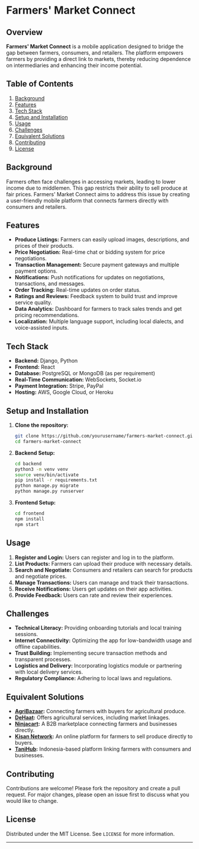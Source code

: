 # Farmers' Market Connect

## Overview

**Farmers' Market Connect** is a mobile application designed to bridge the gap between farmers, consumers, and retailers. The platform empowers farmers by providing a direct link to markets, thereby reducing dependence on intermediaries and enhancing their income potential.

## Table of Contents

1. [Background](#background)
2. [Features](#features)
3. [Tech Stack](#tech-stack)
4. [Setup and Installation](#setup-and-installation)
5. [Usage](#usage)
6. [Challenges](#challenges)
7. [Equivalent Solutions](#equivalent-solutions)
8. [Contributing](#contributing)
9. [License](#license)

## Background

Farmers often face challenges in accessing markets, leading to lower income due to middlemen. This gap restricts their ability to sell produce at fair prices. Farmers' Market Connect aims to address this issue by creating a user-friendly mobile platform that connects farmers directly with consumers and retailers.

## Features

- **Produce Listings:** Farmers can easily upload images, descriptions, and prices of their products.
- **Price Negotiation:** Real-time chat or bidding system for price negotiations.
- **Transaction Management:** Secure payment gateways and multiple payment options.
- **Notifications:** Push notifications for updates on negotiations, transactions, and messages.
- **Order Tracking:** Real-time updates on order status.
- **Ratings and Reviews:** Feedback system to build trust and improve service quality.
- **Data Analytics:** Dashboard for farmers to track sales trends and get pricing recommendations.
- **Localization:** Multiple language support, including local dialects, and voice-assisted inputs.

## Tech Stack

- **Backend:** Django, Python
- **Frontend:** React
- **Database:** PostgreSQL or MongoDB (as per requirement)
- **Real-Time Communication:** WebSockets, Socket.io
- **Payment Integration:** Stripe, PayPal
- **Hosting:** AWS, Google Cloud, or Heroku

## Setup and Installation

1. **Clone the repository:**

   ```bash
   git clone https://github.com/yourusername/farmers-market-connect.git
   cd farmers-market-connect
   ```

2. **Backend Setup:**

   ```bash
   cd backend
   python3 -m venv venv
   source venv/bin/activate
   pip install -r requirements.txt
   python manage.py migrate
   python manage.py runserver
   ```

3. **Frontend Setup:**

   ```bash
   cd frontend
   npm install
   npm start
   ```

## Usage

1. **Register and Login:** Users can register and log in to the platform.
2. **List Products:** Farmers can upload their produce with necessary details.
3. **Search and Negotiate:** Consumers and retailers can search for products and negotiate prices.
4. **Manage Transactions:** Users can manage and track their transactions.
5. **Receive Notifications:** Users get updates on their app activities.
6. **Provide Feedback:** Users can rate and review their experiences.

## Challenges

- **Technical Literacy:** Providing onboarding tutorials and local training sessions.
- **Internet Connectivity:** Optimizing the app for low-bandwidth usage and offline capabilities.
- **Trust Building:** Implementing secure transaction methods and transparent processes.
- **Logistics and Delivery:** Incorporating logistics module or partnering with local delivery services.
- **Regulatory Compliance:** Adhering to local laws and regulations.

## Equivalent Solutions

- **[AgriBazaar](https://www.agribazaar.com):** Connecting farmers with buyers for agricultural produce.
- **[DeHaat](https://agrevolution.in):** Offers agricultural services, including market linkages.
- **[Ninjacart](https://www.ninjacart.in):** A B2B marketplace connecting farmers and businesses directly.
- **[Kisan Network](https://kisannetwork.com):** An online platform for farmers to sell produce directly to buyers.
- **[TaniHub](https://tanihub.com):** Indonesia-based platform linking farmers with consumers and businesses.

## Contributing

Contributions are welcome! Please fork the repository and create a pull request. For major changes, please open an issue first to discuss what you would like to change.

## License

Distributed under the MIT License. See `LICENSE` for more information.

---
